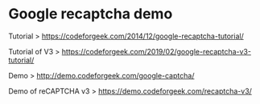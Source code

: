 # Google recaptcha demo

Tutorial > https://codeforgeek.com/2014/12/google-recaptcha-tutorial/

Tutorial of V3 > https://codeforgeek.com/2019/02/google-recaptcha-v3-tutorial/

Demo > http://demo.codeforgeek.com/google-captcha/

Demo of reCAPTCHA v3 > https://demo.codeforgeek.com/recaptcha-v3/
